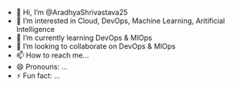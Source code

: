 - 👋 Hi, I’m @AradhyaShrivastava25
- 👀 I’m interested in Cloud, DevOps, Machine Learning, Aritificial Intelligence
- 🌱 I’m currently learning DevOps & MlOps
- 💞️ I’m looking to collaborate on DevOps & MlOps
- 📫 How to reach me...
- 😄 Pronouns: ...
- ⚡ Fun fact: ...

<!---
AradhyaShrivastava25/AradhyaShrivastava25 is a ✨ special ✨ repository because its `README.md` (this file) appears on your GitHub profile.
You can click the Preview link to take a look at your changes.
--->
